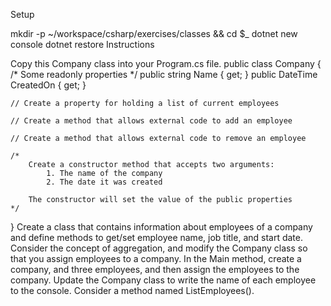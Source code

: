 Setup

mkdir -p ~/workspace/csharp/exercises/classes && cd $_
dotnet new console
dotnet restore
Instructions

Copy this Company class into your Program.cs file.
public class Company
{
    /*
        Some readonly properties
    */
    public string Name { get; }
    public DateTime CreatedOn { get; }

    // Create a property for holding a list of current employees

    // Create a method that allows external code to add an employee

    // Create a method that allows external code to remove an employee

    /*
        Create a constructor method that accepts two arguments:
            1. The name of the company
            2. The date it was created

        The constructor will set the value of the public properties
    */
}
Create a class that contains information about employees of a company and define methods to get/set employee name, job title, and start date.
Consider the concept of aggregation, and modify the Company class so that you assign employees to a company.
In the Main method, create a company, and three employees, and then assign the employees to the company.
Update the Company class to write the name of each employee to the console. Consider a method named ListEmployees().